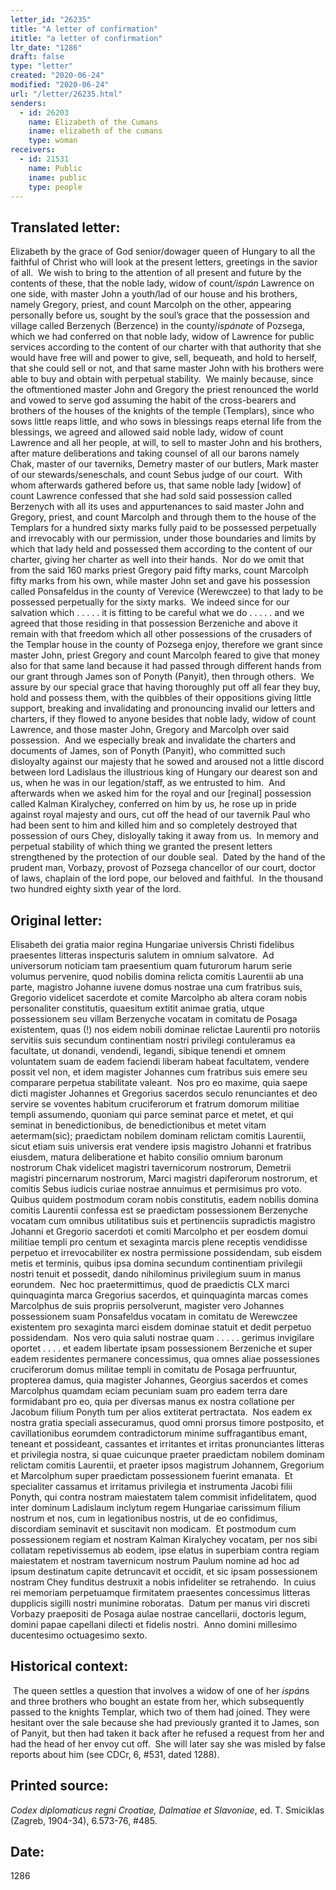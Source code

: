 ```yaml
---
letter_id: "26235"
title: "A letter of confirmation"
ititle: "a letter of confirmation"
ltr_date: "1286"
draft: false
type: "letter"
created: "2020-06-24"
modified: "2020-06-24"
url: "/letter/26235.html"
senders:
  - id: 26203
    name: Elizabeth of the Cumans
    iname: elizabeth of the cumans
    type: woman
receivers:
  - id: 21531
    name: Public
    iname: public
    type: people
---
```

<h2> Translated letter:</h2><p>Elizabeth by the grace of God senior/dowager queen of Hungary to all the faithful of Christ who will look at the present letters, greetings in the savior of all.&nbsp; We wish to bring to the attention of all present and future by the contents of these, that the noble lady, widow of count<i>/ispán</i> Lawrence on one side, with master John a youth/lad of our house and his brothers, namely Gregory, priest, and count Marcolph on the other, appearing personally before us, sought by the soul’s grace that the possession and village called Berzenych (Berzence) in the county/<i>ispánate</i> of Pozsega, which we had conferred on that noble lady, widow of Lawrence for public services according to the content of our charter with that authority that she would have free will and power to give, sell, bequeath, and hold to herself, that she could sell or not, and that same master John with his brothers were able to buy and obtain with perpetual stability.&nbsp; We mainly because, since the oftmentioned master John and Gregory the priest renounced the world and vowed to serve god assuming the habit of the cross-bearers and brothers of the houses of the knights of the temple (Templars), since who sows little reaps little, and who sows in blessings reaps eternal life from the blessings, we agreed and allowed said noble lady, widow of count Lawrence and all her people, at will, to sell to master John and his brothers, after mature deliberations and taking counsel of all our barons namely Chak, master of our taverniks, Demetry master of our butlers, Mark master of our stewards/seneschals, and count Sebus judge of our court.&nbsp; With whom afterwards gathered before us, that same noble lady [widow] of count Lawrence confessed that she had sold said possession called Berzenych with all its uses and appurtenances to said master John and Gregory, priest, and count Marcolph and through them to the house of the Templars for a hundred sixty marks fully paid to be possessed perpetually and irrevocably with our permission, under those boundaries and limits by which that lady held and possessed them according to the content of our charter, giving her charter as well into their hands.&nbsp; Nor do we omit that from the said 160 marks priest Gregory paid fifty marks, count Marcolph fifty marks from his own, while master John set and gave his possession called Ponsafeldus in the county of Verevice (Werewczee) to that lady to be possessed perpetually for the sixty marks.&nbsp; We indeed since for our salvation which . . . . . it is fitting to be careful what we do . . . . . and we agreed that those residing in that possession Berzeniche and above it remain with that freedom which all other possessions of the crusaders of the Templar house in the county of Pozsega enjoy, therefore we grant since master John, priest Gregory and count Marcolph feared to give that money also for that same land because it had passed through different hands from our grant through James son of Ponyth (Panyit), then through others.&nbsp; We assure by our special grace that having thoroughly put off all fear they buy, hold and possess them, with the quibbles of their oppositions giving little support, breaking and invalidating and pronouncing invalid our letters and charters, if they flowed to anyone besides that noble lady, widow of count Lawrence, and those master John, Gregory and Marcolph over said possession.&nbsp; And we especially break and invalidate the charters and documents of James, son of Ponyth (Panyit), who committed such disloyalty against our majesty that he sowed and aroused not a little discord between lord Ladislaus the illustrious king of Hungary our dearest son and us, when he was in our legation/staff, as we entrusted to him.&nbsp; And afterwards when we asked him for the royal and our [reginal] possession called Kalman Kiralychey, conferred on him by us, he rose up in pride against royal majesty and ours, cut off the head of our tavernik Paul who had been sent to him and killed him and so completely destroyed that possession of ours Chey, disloyally taking it away from us.&nbsp; In memory and perpetual stability of which thing we granted the present letters strengthened by the protection of our double seal.&nbsp; Dated by the hand of the prudent man, Vorbazy, provost of Pozsega chancellor of our court, doctor of laws, chaplain of the lord pope, our beloved and faithful.&nbsp; In the thousand two hundred eighty sixth year of the lord.</p><h2 class="mt-4"> Original letter:</h2><p>Elisabeth dei gratia maior regina Hungariae universis Christi fidelibus praesentes litteras inspecturis salutem in omnium salvatore.&nbsp; Ad universorum noticiam tam praesentium quam futurorum harum serie volumus pervenire, quod nobilis domina relicta comitis Laurentii ab una parte, magistro Johanne iuvene domus nostrae una cum fratribus suis, Gregorio videlicet sacerdote et comite Marcolpho ab altera coram nobis personaliter constitutis, quaesitum extitit animae gratia, utque possessionem seu villam Berzenyche vocatam in comitatu de Posaga existentem, quas (!) nos eidem nobili dominae relictae Laurentii pro notoriis servitiis suis secundum continentiam nostri privilegi contuleramus ea facultate, ut donandi, vendendi, legandi, sibique tenendi et omnem voluntatem suam de eadem faciendi liberam habeat facultatem, vendere possit vel non, et idem magister Johannes cum fratribus suis emere seu comparare perpetua stabilitate valeant.&nbsp; Nos pro eo maxime, quia saepe dicti magister Johannes et Gregorius sacerdos seculo renunciantes et deo servire se voventes habitum cruciferorum et fratrum domorum militiae templi assumendo, quoniam qui parce seminat parce et metet, et qui seminat in benedictionibus, de benedictionibus et metet vitam aetermam(sic); praedictam nobilem dominam relictam comitis Laurentii, sicut etiam suis universis erat vendere ipsis magistro Johanni et fratribus eiusdem, matura deliberatione et habito consilio omnium baronum nostrorum Chak videlicet magistri tavernicorum nostrorum, Demetrii magistri pincernarum nostrorum, Marci magistri dapiferorum nostrorum, et comitis Sebus iudicis curiae nostrae annuimus et permisimus pro voto.&nbsp;&nbsp; Quibus quidem postmodum coram nobis constitutis, eadem nobilis domina comitis Laurentii confessa est se praedictam possessionem Berzenyche vocatam cum omnibus utilitatibus suis et pertinenciis supradictis magistro Johanni et Gregorio sacerdoti et comiti Marcolpho et per eosdem domui militiae templi pro centum et sexaginta marcis plene receptis vendidisse perpetuo et irrevocabiliter ex nostra permissione possidendam, sub eisdem metis et terminis, quibus ipsa domina secundum continentiam privilegii nostri tenuit et possedit, dando nihilominus privilegium suum in manus eorundem.&nbsp; Nec hoc praetermittimus, quod de praedictis CLX marci quinquaginta marca Gregorius sacerdos, et quinquaginta marcas comes Marcolphus de suis propriis persolverunt, magister vero Johannes possessionem suam Ponsafeldus vocatam in comitatu de Werewczee existentem pro sexaginta marci eisdem dominae statuit et dedit perpetuo possidendam.&nbsp; Nos vero quia saluti nostrae quam . . . . . gerimus invigilare oportet . . . . et eadem libertate ipsam possessionem Berzeniche et super eadem residentes permanere concessimus, qua omnes aliae possessiones cruciferorum domus militae templi in comitatu de Posaga perfruuntur, propterea damus, quia magister Johannes, Georgius sacerdos et comes Marcolphus quamdam eciam pecuniam suam pro eadem terra dare formidabant pro eo, quia per diversas manus ex nostra collatione per Jacobum filium Ponyth tum per alios extiterat pertractata.&nbsp; Nos eadem ex nostra gratia speciali assecuramus, quod omni prorsus timore postposito, et cavillationibus eorumdem contradictorum minime suffragantibus emant, teneant et possideant, cassantes et irritantes et irritas pronunciantes litteras et privilegia nostra, si quae cuicunque praeter praedictam nobilem dominam relictam comitis Laurentii, et praeter ipsos magistrum Johannem, Gregorium et Marcolphum super praedictam possessionem fuerint emanata.&nbsp; Et specialiter cassamus et irritamus privilegia et instrumenta Jacobi filii Ponyth, qui contra nostram maiestatem talem commisit infidelitatem, quod inter dominum Ladislaum inclytum regem Hungariae carissimum filium nostrum et nos, cum in legationibus nostris, ut de eo confidimus, discordiam seminavit et suscitavit non modicam.&nbsp; Et postmodum cum possessionem regiam et nostram Kalman Kiralychey vocatam, per nos sibi collatam repetivissemus ab eodem, ipse elatus in superbiam contra regiam maiestatem et nostram tavernicum nostrum Paulum nomine ad hoc ad ipsum destinatum capite detruncavit et occidit, et sic ipsam possessionem nostram Chey funditus destruxit a nobis infideliter se retrahendo.&nbsp; In cuius rei memoriam perpetuamque firmitatem praesentes concessimus litteras dupplicis sigilli nostri munimine roboratas.&nbsp; Datum per manus viri discreti Vorbazy praepositi de Posaga aulae nostrae cancellarii, doctoris legum, domini papae capellani dilecti et fidelis nostri.&nbsp; Anno domini millesimo ducentesimo octuagesimo sexto. &nbsp;</p><h2 class="mt-4"> Historical context:</h2><p>&nbsp;The queen settles a question that involves a widow of one of her <i>ispán</i>s and three brothers who bought an estate from her, which subsequently passed to the knights Templar, which two of them had joined. They were hesitant over the sale because she had previously granted it to James, son of Panyit, but then had taken it back after he refused a request from her and had the head of her envoy cut off.&nbsp; She will later say she was misled by false reports about him (see CDCr, 6, #531, dated 1288).</p><h2 class="mt-4"> Printed source:</h2><p><i>Codex diplomaticus regni Croatiae, Dalmatiae et Slavoniae</i>, ed. T. Smiciklas (Zagreb, 1904-34), 6.573-76, #485.</p><h2 class="mt-4"> Date:</h2>1286